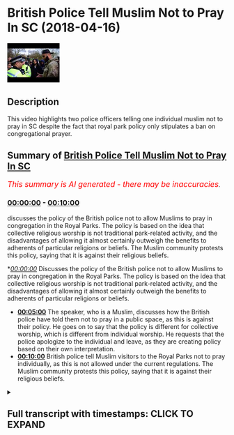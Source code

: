 # British Police Tell Muslim Not to Pray In SC (2018-04-16)

![alt British Police Tell Muslim Not to Pray In SC](bNp3I1VSkBA.jpg "British Police Tell Muslim Not to Pray In SC")

## Description

This video highlights two police officers telling one individual muslim not to pray in SC despite the fact that royal park policy only stipulates a ban on congregational prayer.

## Summary of [British Police Tell Muslim Not to Pray In SC](https://www.youtube.com/watch?v=bNp3I1VSkBA)


*<span style="color:red; font-size:125%">This summary is AI generated - there may be inaccuracies</span>. [](/)*

### [00:00:00](https://www.youtube.com/watch?v=bNp3I1VSkBA&t=0) - [00:10:00](https://www.youtube.com/watch?v=bNp3I1VSkBA&t=600)

 discusses the policy of the British police not to allow Muslims to pray in congregation in the Royal Parks. The policy is based on the idea that collective religious worship is not traditional park-related activity, and the disadvantages of allowing it almost certainly outweigh the benefits to adherents of particular religions or beliefs. The Muslim community protests this policy, saying that it is against their religious beliefs.

**[00:00:00](https://www.youtube.com/watch?v=bNp3I1VSkBA&t=0)* Discusses the policy of the British police not to allow Muslims to pray in congregation in the Royal Parks. The policy is based on the idea that collective religious worship is not traditional park-related activity, and the disadvantages of allowing it almost certainly outweigh the benefits to adherents of particular religions or beliefs.
* **[00:05:00](https://www.youtube.com/watch?v=bNp3I1VSkBA&t=300)** The speaker, who is a Muslim, discusses how the British police have told them not to pray in a public space, as this is against their policy. He goes on to say that the policy is different for collective worship, which is different from individual worship. He requests that the police apologize to the individual and leave, as they are creating policy based on their own interpretation.
* **[00:10:00](https://www.youtube.com/watch?v=bNp3I1VSkBA&t=600)** British police tell Muslim visitors to the Royal Parks not to pray individually, as this is not allowed under the current regulations. The Muslim community protests this policy, saying that it is against their religious beliefs.

<details><summary><h2>Full transcript with timestamps: CLICK TO EXPAND</h2></summary>

[0:00:00](https://youtu.be/bNp3I1VSkBA?t=0) not me not me some other brothers that  
[0:00:02](https://youtu.be/bNp3I1VSkBA?t=2) we're doing it so I want to ask him a  
[0:00:07](https://youtu.be/bNp3I1VSkBA?t=7) question though how much of the park  
[0:00:10](https://youtu.be/bNp3I1VSkBA?t=10) how much is under the world parks up to  
[0:00:14](https://youtu.be/bNp3I1VSkBA?t=14) which where's the more than flint the  
[0:00:15](https://youtu.be/bNp3I1VSkBA?t=15) street what's your surname okay so the  
[0:00:29](https://youtu.be/bNp3I1VSkBA?t=29) policy as far as we know it we looked at  
[0:00:31](https://youtu.be/bNp3I1VSkBA?t=31) it carefully it said that you know which  
[0:00:42](https://youtu.be/bNp3I1VSkBA?t=42) one so we can refer to here we said as  
[0:00:48](https://youtu.be/bNp3I1VSkBA?t=48) far as we know first and foremost this  
[0:00:50](https://youtu.be/bNp3I1VSkBA?t=50) Park which is under the crown whatever  
[0:00:54](https://youtu.be/bNp3I1VSkBA?t=54) was a charity yeah yes a role box it's  
[0:00:56](https://youtu.be/bNp3I1VSkBA?t=56) like six or seven bucks now already in  
[0:00:58](https://youtu.be/bNp3I1VSkBA?t=58) the official website yeah  
[0:01:00](https://youtu.be/bNp3I1VSkBA?t=60) what it said was that you're not allowed  
[0:01:02](https://youtu.be/bNp3I1VSkBA?t=62) to pray in congregation now the  
[0:01:05](https://youtu.be/bNp3I1VSkBA?t=65) information we've been given also from  
[0:01:07](https://youtu.be/bNp3I1VSkBA?t=67) other police officers is that individual  
[0:01:09](https://youtu.be/bNp3I1VSkBA?t=69) acts of worship do not go under that so  
[0:01:12](https://youtu.be/bNp3I1VSkBA?t=72) in other words if someone wants to over  
[0:01:14](https://youtu.be/bNp3I1VSkBA?t=74) their Christian Muslim or Jewish if they  
[0:01:15](https://youtu.be/bNp3I1VSkBA?t=75) want to pray individually yeah then  
[0:01:19](https://youtu.be/bNp3I1VSkBA?t=79) they're allowed to do so this is what I  
[0:01:22](https://youtu.be/bNp3I1VSkBA?t=82) have okay no bouquet so let's bring up  
[0:01:33](https://youtu.be/bNp3I1VSkBA?t=93) can you please bring out the thing the  
[0:01:35](https://youtu.be/bNp3I1VSkBA?t=95) whole parks thing cuz I want to read out  
[0:01:36](https://youtu.be/bNp3I1VSkBA?t=96) to you because here try to follow doctor  
[0:01:44](https://youtu.be/bNp3I1VSkBA?t=104) so a.m. police Jamil worried it  
[0:01:54](https://youtu.be/bNp3I1VSkBA?t=114) yeah they saying one you're not allowed  
[0:02:07](https://youtu.be/bNp3I1VSkBA?t=127) yeah we'll get a copy of an outer  
[0:02:09](https://youtu.be/bNp3I1VSkBA?t=129) shoulder can you bring it so you are you  
[0:02:35](https://youtu.be/bNp3I1VSkBA?t=155) the supervisor here yeah sergeant very  
[0:02:37](https://youtu.be/bNp3I1VSkBA?t=157) like the fruits okay okay can we get it  
[0:02:42](https://youtu.be/bNp3I1VSkBA?t=162) please  
[0:02:43](https://youtu.be/bNp3I1VSkBA?t=163) by the way this is no legislation  
[0:02:45](https://youtu.be/bNp3I1VSkBA?t=165) therefore for us to all we've been  
[0:02:47](https://youtu.be/bNp3I1VSkBA?t=167) notified as its policy mr. Jamil mr.  
[0:03:06](https://youtu.be/bNp3I1VSkBA?t=186) Jamil I'm going to read this out okay  
[0:03:09](https://youtu.be/bNp3I1VSkBA?t=189) this is hey look as you can see here  
[0:03:11](https://youtu.be/bNp3I1VSkBA?t=191) please it says religious activity in the  
[0:03:12](https://youtu.be/bNp3I1VSkBA?t=192) world parks to say the Royal Parks does  
[0:03:14](https://youtu.be/bNp3I1VSkBA?t=194) not permit collective acts of worship or  
[0:03:17](https://youtu.be/bNp3I1VSkBA?t=197) other religious observances in the TRPA  
[0:03:20](https://youtu.be/bNp3I1VSkBA?t=200) state either in their own right or as  
[0:03:22](https://youtu.be/bNp3I1VSkBA?t=202) part of a demonstration event or other  
[0:03:24](https://youtu.be/bNp3I1VSkBA?t=204) activity this includes spoken or sung  
[0:03:26](https://youtu.be/bNp3I1VSkBA?t=206) communal praise or other events that are  
[0:03:28](https://youtu.be/bNp3I1VSkBA?t=208) primarily religious and focus exceptions  
[0:03:31](https://youtu.be/bNp3I1VSkBA?t=211) are made for annual events etc and First  
[0:03:33](https://youtu.be/bNp3I1VSkBA?t=213) World War and then it continues it says  
[0:03:36](https://youtu.be/bNp3I1VSkBA?t=216) as a public body it is not the place of  
[0:03:38](https://youtu.be/bNp3I1VSkBA?t=218) the world parks to make value judgments  
[0:03:39](https://youtu.be/bNp3I1VSkBA?t=219) between one religious observance and  
[0:03:41](https://youtu.be/bNp3I1VSkBA?t=221) another we must either permit all  
[0:03:43](https://youtu.be/bNp3I1VSkBA?t=223) collective religious observances or  
[0:03:45](https://youtu.be/bNp3I1VSkBA?t=225) refuse them all our approach is to  
[0:03:47](https://youtu.be/bNp3I1VSkBA?t=227) continue to refuse all such observances  
[0:03:49](https://youtu.be/bNp3I1VSkBA?t=229) on the grounds that they are not  
[0:03:50](https://youtu.be/bNp3I1VSkBA?t=230) traditional park related activities and  
[0:03:53](https://youtu.be/bNp3I1VSkBA?t=233) the disadvantages to the public at large  
[0:03:55](https://youtu.be/bNp3I1VSkBA?t=235) of allowing them almost certainly  
[0:03:57](https://youtu.be/bNp3I1VSkBA?t=237) outweigh the benefits to the adherents  
[0:04:00](https://youtu.be/bNp3I1VSkBA?t=240) of particular religion or belief  
[0:04:02](https://youtu.be/bNp3I1VSkBA?t=242) the construction of structures within  
[0:04:05](https://youtu.be/bNp3I1VSkBA?t=245) the religious significance as you can  
[0:04:09](https://youtu.be/bNp3I1VSkBA?t=249) see because you're not in my presence  
[0:04:43](https://youtu.be/bNp3I1VSkBA?t=283) yes your jobs  
[0:04:48](https://youtu.be/bNp3I1VSkBA?t=288) policies or laws to enforce them I'm  
[0:04:53](https://youtu.be/bNp3I1VSkBA?t=293) saying is it's a should know your first  
[0:05:32](https://youtu.be/bNp3I1VSkBA?t=332) language which clearly isn't now the  
[0:05:35](https://youtu.be/bNp3I1VSkBA?t=335) opposite of collective is a individual  
[0:05:37](https://youtu.be/bNp3I1VSkBA?t=337) all right so if it's prohibiting  
[0:05:39](https://youtu.be/bNp3I1VSkBA?t=339) collective action which in an English  
[0:05:41](https://youtu.be/bNp3I1VSkBA?t=341) language could actually only mean two or  
[0:05:43](https://youtu.be/bNp3I1VSkBA?t=343) more okay you've prohibited an  
[0:05:46](https://youtu.be/bNp3I1VSkBA?t=346) individual action no I'm sorry but no no  
[0:05:54](https://youtu.be/bNp3I1VSkBA?t=354) no no that's what a policy says  
[0:05:57](https://youtu.be/bNp3I1VSkBA?t=357) collective acts of worship of a  
[0:05:59](https://youtu.be/bNp3I1VSkBA?t=359) religious nature are different to  
[0:06:00](https://youtu.be/bNp3I1VSkBA?t=360) individual acts of worship now what  
[0:06:02](https://youtu.be/bNp3I1VSkBA?t=362) we're saying is now hold on hold on is a  
[0:06:05](https://youtu.be/bNp3I1VSkBA?t=365) speaker's corner so what we're going to  
[0:06:06](https://youtu.be/bNp3I1VSkBA?t=366) say here we made an announcement this  
[0:06:08](https://youtu.be/bNp3I1VSkBA?t=368) morning very clear announces  
[0:06:11](https://youtu.be/bNp3I1VSkBA?t=371) afternoon that we will be willing to go  
[0:06:13](https://youtu.be/bNp3I1VSkBA?t=373) by the regulations of the park  
[0:06:15](https://youtu.be/bNp3I1VSkBA?t=375) Ono's is corrupt excuse me go leave now  
[0:06:19](https://youtu.be/bNp3I1VSkBA?t=379) having said that having said that we are  
[0:06:23](https://youtu.be/bNp3I1VSkBA?t=383) saying that we are willing to go with  
[0:06:24](https://youtu.be/bNp3I1VSkBA?t=384) the policies of the park and we said  
[0:06:26](https://youtu.be/bNp3I1VSkBA?t=386) that very clearly and it's on camera so  
[0:06:28](https://youtu.be/bNp3I1VSkBA?t=388) that all of the Muslims are aware that  
[0:06:30](https://youtu.be/bNp3I1VSkBA?t=390) we are law-abiding policy abiding  
[0:06:33](https://youtu.be/bNp3I1VSkBA?t=393) citizens that are willing to communicate  
[0:06:35](https://youtu.be/bNp3I1VSkBA?t=395) conciliate and reconcile with the police  
[0:06:37](https://youtu.be/bNp3I1VSkBA?t=397) forces and we've done that over and over  
[0:06:39](https://youtu.be/bNp3I1VSkBA?t=399) again  
[0:06:39](https://youtu.be/bNp3I1VSkBA?t=399) despite the right-wing aggressions and  
[0:06:41](https://youtu.be/bNp3I1VSkBA?t=401) all these things have happened in recent  
[0:06:43](https://youtu.be/bNp3I1VSkBA?t=403) weeks but there is a difference between  
[0:06:46](https://youtu.be/bNp3I1VSkBA?t=406) collective acts of worship and  
[0:06:48](https://youtu.be/bNp3I1VSkBA?t=408) individual acts of worship I believe  
[0:06:50](https://youtu.be/bNp3I1VSkBA?t=410) DeMille and Barry  
[0:06:51](https://youtu.be/bNp3I1VSkBA?t=411) that way you have to do now is offer  
[0:06:53](https://youtu.be/bNp3I1VSkBA?t=413) this man a public apology for stopping  
[0:06:56](https://youtu.be/bNp3I1VSkBA?t=416) him from praying wherein your rights you  
[0:06:58](https://youtu.be/bNp3I1VSkBA?t=418) had no reason to do that you're  
[0:07:00](https://youtu.be/bNp3I1VSkBA?t=420) inventing policy so I'm going to give  
[0:07:02](https://youtu.be/bNp3I1VSkBA?t=422) you a chance before this goes on some  
[0:07:04](https://youtu.be/bNp3I1VSkBA?t=424) kind of front page newspaper and you  
[0:07:05](https://youtu.be/bNp3I1VSkBA?t=425) lose your job so apologize to them and  
[0:07:07](https://youtu.be/bNp3I1VSkBA?t=427) go and leave so you think have you been  
[0:07:12](https://youtu.be/bNp3I1VSkBA?t=432) given instructions have you been given  
[0:07:14](https://youtu.be/bNp3I1VSkBA?t=434) instructions to stop individual acts of  
[0:07:16](https://youtu.be/bNp3I1VSkBA?t=436) worship  
[0:07:25](https://youtu.be/bNp3I1VSkBA?t=445) so you're an interpreter of policy so  
[0:07:41](https://youtu.be/bNp3I1VSkBA?t=461) your interpretation is that a singular  
[0:07:43](https://youtu.be/bNp3I1VSkBA?t=463) person whether they be Muslim Christian  
[0:07:44](https://youtu.be/bNp3I1VSkBA?t=464) or Jew and and they want to pray whether  
[0:07:47](https://youtu.be/bNp3I1VSkBA?t=467) they say oh Jesus or this and that so  
[0:07:49](https://youtu.be/bNp3I1VSkBA?t=469) why are you speakers corner them what  
[0:07:52](https://youtu.be/bNp3I1VSkBA?t=472) has it become if someone speaks and  
[0:07:56](https://youtu.be/bNp3I1VSkBA?t=476) prays at the same time what you're gonna  
[0:07:57](https://youtu.be/bNp3I1VSkBA?t=477) do so right now I'm praying Ya Allah are  
[0:08:00](https://youtu.be/bNp3I1VSkBA?t=480) you going to arrest me are you going to  
[0:08:02](https://youtu.be/bNp3I1VSkBA?t=482) advise me because for me praying  
[0:08:04](https://youtu.be/bNp3I1VSkBA?t=484) individually in Tel supplicating  
[0:08:07](https://youtu.be/bNp3I1VSkBA?t=487) is that right so if so what is the  
[0:08:11](https://youtu.be/bNp3I1VSkBA?t=491) difference between me saying orgy or our  
[0:08:14](https://youtu.be/bNp3I1VSkBA?t=494) Christian saying oh Jesus praying  
[0:08:15](https://youtu.be/bNp3I1VSkBA?t=495) individually and someone and this man  
[0:08:19](https://youtu.be/bNp3I1VSkBA?t=499) here wanting to perform acts of worship  
[0:08:20](https://youtu.be/bNp3I1VSkBA?t=500) and individually what has this become  
[0:08:23](https://youtu.be/bNp3I1VSkBA?t=503) what you do so mr. Barry and mr. Jimmy  
[0:08:38](https://youtu.be/bNp3I1VSkBA?t=518) Oh mr. Barry my friend hold on mr. Barry  
[0:08:42](https://youtu.be/bNp3I1VSkBA?t=522) and mr. Jimmy I would like to tell you  
[0:08:44](https://youtu.be/bNp3I1VSkBA?t=524) straightforwardly right here and right  
[0:08:45](https://youtu.be/bNp3I1VSkBA?t=525) now our policy in regards to the police  
[0:08:47](https://youtu.be/bNp3I1VSkBA?t=527) as the Muslims we have United and we  
[0:08:50](https://youtu.be/bNp3I1VSkBA?t=530) have actually put a three-strike policy  
[0:08:51](https://youtu.be/bNp3I1VSkBA?t=531) and I want to meet you to understand the  
[0:08:53](https://youtu.be/bNp3I1VSkBA?t=533) policy we have put to the Muslims that  
[0:08:55](https://youtu.be/bNp3I1VSkBA?t=535) they are not allowed to pray in  
[0:08:56](https://youtu.be/bNp3I1VSkBA?t=536) congregation because that's what the  
[0:08:58](https://youtu.be/bNp3I1VSkBA?t=538) rules are thank you very much for  
[0:09:01](https://youtu.be/bNp3I1VSkBA?t=541) thanking me but you also have to allow  
[0:09:02](https://youtu.be/bNp3I1VSkBA?t=542) me to express myself because this is  
[0:09:04](https://youtu.be/bNp3I1VSkBA?t=544) meant to be after all speaker's corner  
[0:09:06](https://youtu.be/bNp3I1VSkBA?t=546) now having said that no problem so here  
[0:09:14](https://youtu.be/bNp3I1VSkBA?t=554) what we're saying is that there is a  
[0:09:15](https://youtu.be/bNp3I1VSkBA?t=555) policy in place we've said we respect  
[0:09:17](https://youtu.be/bNp3I1VSkBA?t=557) that policy that's good we also said and  
[0:09:20](https://youtu.be/bNp3I1VSkBA?t=560) this is a clear message to the police is  
[0:09:23](https://youtu.be/bNp3I1VSkBA?t=563) that no mmm she take away I'm not sure  
[0:09:30](https://youtu.be/bNp3I1VSkBA?t=570) so anyways what we're saying is at the  
[0:09:34](https://youtu.be/bNp3I1VSkBA?t=574) end of the day what we're saying is as  
[0:09:35](https://youtu.be/bNp3I1VSkBA?t=575) Muslims as Muslims we've said there's a  
[0:09:38](https://youtu.be/bNp3I1VSkBA?t=578) three-strike policy the first strike  
[0:09:40](https://youtu.be/bNp3I1VSkBA?t=580) if then we have a panel of five Muslims  
[0:09:43](https://youtu.be/bNp3I1VSkBA?t=583) see we see that you are unjustly or  
[0:09:47](https://youtu.be/bNp3I1VSkBA?t=587) unequally treating Muslim fine today  
[0:09:51](https://youtu.be/bNp3I1VSkBA?t=591) there's been one strike already which is  
[0:09:53](https://youtu.be/bNp3I1VSkBA?t=593) going to go to the panel members where  
[0:09:55](https://youtu.be/bNp3I1VSkBA?t=595) there was a group of African Christians  
[0:09:57](https://youtu.be/bNp3I1VSkBA?t=597) singing and dancing which is on camera  
[0:09:59](https://youtu.be/bNp3I1VSkBA?t=599) and no one reprimanded them I haven't  
[0:10:01](https://youtu.be/bNp3I1VSkBA?t=601) seen so okay well you have to be a bit  
[0:10:03](https://youtu.be/bNp3I1VSkBA?t=603) more stringent about exercising your  
[0:10:04](https://youtu.be/bNp3I1VSkBA?t=604) policies  
[0:10:05](https://youtu.be/bNp3I1VSkBA?t=605) okay whilst you were here but now you  
[0:10:07](https://youtu.be/bNp3I1VSkBA?t=607) have to do the job mr. berry of going to  
[0:10:10](https://youtu.be/bNp3I1VSkBA?t=610) every religious group that want to go  
[0:10:12](https://youtu.be/bNp3I1VSkBA?t=612) and speak to that want to go and  
[0:10:14](https://youtu.be/bNp3I1VSkBA?t=614) congregate for religious purposes and  
[0:10:16](https://youtu.be/bNp3I1VSkBA?t=616) we're forcing the Lord justly and  
[0:10:18](https://youtu.be/bNp3I1VSkBA?t=618) equally because that's exactly what the  
[0:10:19](https://youtu.be/bNp3I1VSkBA?t=619) policy said if it's not for one  
[0:10:21](https://youtu.be/bNp3I1VSkBA?t=621) religious group  
[0:10:22](https://youtu.be/bNp3I1VSkBA?t=622) it's not funny religious group number  
[0:10:26](https://youtu.be/bNp3I1VSkBA?t=626) two thank you number two number two as  
[0:10:29](https://youtu.be/bNp3I1VSkBA?t=629) far as we are concerned  
[0:10:31](https://youtu.be/bNp3I1VSkBA?t=631) our interpretation we'll also consulted  
[0:10:33](https://youtu.be/bNp3I1VSkBA?t=633) legal put people yeah and Steve told us  
[0:10:35](https://youtu.be/bNp3I1VSkBA?t=635) and Stevens even told us ourselves so  
[0:10:38](https://youtu.be/bNp3I1VSkBA?t=638) there's a contradiction in your what  
[0:10:39](https://youtu.be/bNp3I1VSkBA?t=639) you're telling us praying individually  
[0:10:41](https://youtu.be/bNp3I1VSkBA?t=641) is not a problem within the Royal Parks  
[0:10:43](https://youtu.be/bNp3I1VSkBA?t=643) and there's nothing that you can say  
[0:10:44](https://youtu.be/bNp3I1VSkBA?t=644) today to change that reality so what our  
[0:10:47](https://youtu.be/bNp3I1VSkBA?t=647) message is to the Muslims is continue  
[0:10:49](https://youtu.be/bNp3I1VSkBA?t=649) continue to pay despite of what these  
[0:10:51](https://youtu.be/bNp3I1VSkBA?t=651) people are trying to say because we have  
[0:10:53](https://youtu.be/bNp3I1VSkBA?t=653) no reason we have no reason now from a  
[0:10:56](https://youtu.be/bNp3I1VSkBA?t=656) law perspective or from a policy  
[0:10:58](https://youtu.be/bNp3I1VSkBA?t=658) perspective to think otherwise all right  
[0:11:01](https://youtu.be/bNp3I1VSkBA?t=661) unless you get the wall parks to change  
[0:11:03](https://youtu.be/bNp3I1VSkBA?t=663) their stance on it then I would say  
[0:11:15](https://youtu.be/bNp3I1VSkBA?t=675) that's what we're going to continue to  
[0:11:17](https://youtu.be/bNp3I1VSkBA?t=677) have all right I'm gonna say we all pray  
[0:11:22](https://youtu.be/bNp3I1VSkBA?t=682) what I've the words I've used today in  
[0:11:24](https://youtu.be/bNp3I1VSkBA?t=684) this discourse with you is we are going  
[0:11:27](https://youtu.be/bNp3I1VSkBA?t=687) to pray individually so in other words  
[0:11:29](https://youtu.be/bNp3I1VSkBA?t=689) if there's one Muslim in one particular  
[0:11:41](https://youtu.be/bNp3I1VSkBA?t=701) you bring the Oxford Dictionary out or  
[0:11:43](https://youtu.be/bNp3I1VSkBA?t=703) if you bring the Collins dictionary out  
[0:11:45](https://youtu.be/bNp3I1VSkBA?t=705) or if you bring them  
[0:11:57](https://youtu.be/bNp3I1VSkBA?t=717) hey come on spit take cameras ok yes  
[0:12:02](https://youtu.be/bNp3I1VSkBA?t=722) guys this is becoming as you can see  
[0:12:06](https://youtu.be/bNp3I1VSkBA?t=726) here as you can see here it's becoming a  
[0:12:10](https://youtu.be/bNp3I1VSkBA?t=730) little bit pedantic and every week they  
[0:12:12](https://youtu.be/bNp3I1VSkBA?t=732) try and get one officer with a Muslim  
[0:12:15](https://youtu.be/bNp3I1VSkBA?t=735) name to try and put a little bit of  
[0:12:16](https://youtu.be/bNp3I1VSkBA?t=736) pressure on us to doing things which we  
[0:12:19](https://youtu.be/bNp3I1VSkBA?t=739) are not obliged to do either legally or  
[0:12:20](https://youtu.be/bNp3I1VSkBA?t=740) through the policies of the world park  
[0:12:23](https://youtu.be/bNp3I1VSkBA?t=743) regulation now as Muslims in this in  
[0:12:25](https://youtu.be/bNp3I1VSkBA?t=745) this day we start off this afternoon by  
[0:12:28](https://youtu.be/bNp3I1VSkBA?t=748) making a very straightforward claim that  
[0:12:30](https://youtu.be/bNp3I1VSkBA?t=750) will be willing to comply with the  
[0:12:35](https://youtu.be/bNp3I1VSkBA?t=755) regulation but now what's happening is  
[0:12:38](https://youtu.be/bNp3I1VSkBA?t=758) Nuremberg Laws file regulations are  
[0:12:40](https://youtu.be/bNp3I1VSkBA?t=760) signed to come from these police  
[0:12:42](https://youtu.be/bNp3I1VSkBA?t=762) officers who are started to reinvent  
[0:12:44](https://youtu.be/bNp3I1VSkBA?t=764) their own doors and exercise those laws  
[0:12:47](https://youtu.be/bNp3I1VSkBA?t=767) being judge jury judge jury and  
[0:12:52](https://youtu.be/bNp3I1VSkBA?t=772) executioner obviously they have no  
[0:12:54](https://youtu.be/bNp3I1VSkBA?t=774) legislative capabilities and so when the  
[0:12:56](https://youtu.be/bNp3I1VSkBA?t=776) law says collective we cannot interpret  
[0:12:59](https://youtu.be/bNp3I1VSkBA?t=779) an intervening individual in any way in  
[0:13:02](https://youtu.be/bNp3I1VSkBA?t=782) the English language unless you want to  
[0:13:04](https://youtu.be/bNp3I1VSkBA?t=784) change the English language to another  
[0:13:06](https://youtu.be/bNp3I1VSkBA?t=786) language do not continue to seemingly  
[0:13:09](https://youtu.be/bNp3I1VSkBA?t=789) because included to us Muslim community  
[0:13:12](https://youtu.be/bNp3I1VSkBA?t=792) we're trying to film under pressure now  
[0:13:13](https://youtu.be/bNp3I1VSkBA?t=793) they're not trying infringe upon our  
[0:13:15](https://youtu.be/bNp3I1VSkBA?t=795) right to do that that is what you see a  
[0:13:18](https://youtu.be/bNp3I1VSkBA?t=798) protest of the highest magnitude and  
[0:13:20](https://youtu.be/bNp3I1VSkBA?t=800) speakers for a history of the Muslims  
[0:13:22](https://youtu.be/bNp3I1VSkBA?t=802) and Ramadan is coming alive I think we  
[0:13:25](https://youtu.be/bNp3I1VSkBA?t=805) will make and we've never done this  
[0:13:26](https://youtu.be/bNp3I1VSkBA?t=806) before but we will make the biggest  
[0:13:28](https://youtu.be/bNp3I1VSkBA?t=808) collective worship and as a collective  
[0:13:30](https://youtu.be/bNp3I1VSkBA?t=810) again in opposition to the so-called  
[0:13:34](https://youtu.be/bNp3I1VSkBA?t=814) policies in this place will make us  
[0:13:36](https://youtu.be/bNp3I1VSkBA?t=816) write a worship here will make a sign a  
[0:13:38](https://youtu.be/bNp3I1VSkBA?t=818) worship or Sunday worship who will try  
[0:13:40](https://youtu.be/bNp3I1VSkBA?t=820) and make this place a mosque in so one  
[0:13:42](https://youtu.be/bNp3I1VSkBA?t=822) thing in don't test us and don't mess  
[0:13:45](https://youtu.be/bNp3I1VSkBA?t=825) with us because at the end of the day  
[0:13:46](https://youtu.be/bNp3I1VSkBA?t=826) when it comes to pushing Muslims your  
[0:13:48](https://youtu.be/bNp3I1VSkBA?t=828) things are otherwise or even in the  
[0:13:50](https://youtu.be/bNp3I1VSkBA?t=830) rules that's what  
[0:13:51](https://youtu.be/bNp3I1VSkBA?t=831) becomes corrupted or otherwise like  
[0:13:54](https://youtu.be/bNp3I1VSkBA?t=834) those development developing countries  
[0:13:56](https://youtu.be/bNp3I1VSkBA?t=836) that you like it's black to criticize so  
[0:13:59](https://youtu.be/bNp3I1VSkBA?t=839) having said that guys know full well  
[0:14:01](https://youtu.be/bNp3I1VSkBA?t=841) your limit so democratic your legal and  
[0:14:04](https://youtu.be/bNp3I1VSkBA?t=844) your and your your issue eliminations  
[0:14:08](https://youtu.be/bNp3I1VSkBA?t=848) police officers don't push it because  
[0:14:10](https://youtu.be/bNp3I1VSkBA?t=850) believe me we do have a right to protest  
[0:14:13](https://youtu.be/bNp3I1VSkBA?t=853) we do have our we understand our rights  
[0:14:14](https://youtu.be/bNp3I1VSkBA?t=854) we have lawyers amongst us and don't  
[0:14:16](https://youtu.be/bNp3I1VSkBA?t=856) don't think for a moment they will be  
[0:14:18](https://youtu.be/bNp3I1VSkBA?t=858) able to turn around and say thank you  
[0:14:21](https://youtu.be/bNp3I1VSkBA?t=861) very much and that's what we have to say  
[0:14:23](https://youtu.be/bNp3I1VSkBA?t=863) now so we have to say thank you very  
[0:14:26](https://youtu.be/bNp3I1VSkBA?t=866) much  
</details>